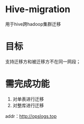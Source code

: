 # Hive-migration
用于hive跨hadoop集群迁移
# 目标
支持迁移方和被迁移方不在同一网段；

# 需完成功能
1. 对单表进行迁移
3. 对整库进行迁移

addr：http://opslogs.top
